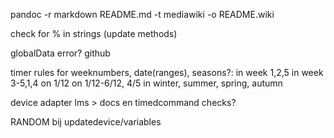 pandoc -r markdown README.md -t mediawiki -o README.wiki

check for % in strings (update methods)

globalData error? github

timer rules for weeknumbers, date(ranges), seasons?:
    in week 1,2,5
    in week 3-5,1,4
    on 1/12
    on 1/12-6/12, 4/5
    in winter, summer, spring, autumn


device adapter lms > docs en timedcommand checks?

RANDOM bij updatedevice/variables
